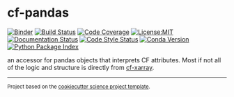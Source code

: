 cf-pandas
==============================
[![Binder](https://img.shields.io/static/v1.svg?logo=Jupyter&label=Binder&message=Binder&color=blue&style=for-the-badge)](https://mybinder.org/v2/gh/axiom-data-science/cf-pandas/HEAD?labpath=docs%2Fdemo_overview.ipynb)
[![Build Status](https://img.shields.io/github/actions/workflow/status/axiom-data-science/cf-pandas/test.yaml?branch=main&logo=github&style=for-the-badge)](https://github.com/axiom-data-science/cf-pandas/actions/workflows/test.yaml)
[![Code Coverage](https://img.shields.io/codecov/c/github/axiom-data-science/cf-pandas.svg?style=for-the-badge)](https://codecov.io/gh/axiom-data-science/cf-pandas)
[![License:MIT](https://img.shields.io/badge/License-MIT-green.svg?style=for-the-badge)](https://opensource.org/licenses/MIT)
[![Documentation Status](https://img.shields.io/readthedocs/cf-pandas/latest.svg?style=for-the-badge)](https://cf-pandas.readthedocs.io/en/latest/?badge=latest)
[![Code Style Status](https://img.shields.io/github/actions/workflow/status/axiom-data-science/cf-pandas/linting.yaml?branch=main&label=Code%20Style&style=for-the-badge)](https://github.com/axiom-data-science/cf-pandas/actions/workflows/linting.yaml)
[![Conda Version](https://img.shields.io/conda/vn/conda-forge/cf_pandas.svg?style=for-the-badge)](https://anaconda.org/conda-forge/cf_pandas)
[![Python Package Index](https://img.shields.io/pypi/v/cf-pandas.svg?style=for-the-badge)](https://pypi.org/project/cf-pandas)



an accessor for pandas objects that interprets CF attributes. Most if not all of the logic and structure is directly from [cf-xarray](https://github.com/xarray-contrib/cf-xarray).

--------

<p><small>Project based on the <a target="_blank" href="https://github.com/jbusecke/cookiecutter-science-project">cookiecutter science project template</a>.</small></p>
